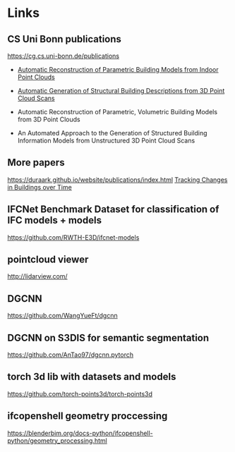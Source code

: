# Links

## CS Uni Bonn publications
https://cg.cs.uni-bonn.de/publications
* [Automatic Reconstruction of Parametric Building Models from Indoor Point Clouds](https://cg.cs.uni-bonn.de/backend/v1/files/publications/ochmann-2016.pdf)
* [Automatic Generation of Structural Building Descriptions from 3D Point Cloud Scans](https://cg.cs.uni-bonn.de/backend/v1/files/publications/GRAPP_2014_54_CR.pdf)

* Automatic Reconstruction of Parametric, Volumetric Building Models from 3D Point Clouds
* An Automated Approach to the Generation of Structured Building Information Models from Unstructured 3D Point Cloud Scans

## More papers
https://duraark.github.io/website/publications/index.html
[Tracking Changes in Buildings over Time](http://papers.cumincad.org/data/works/att/ecaade2016_147.pdf)

## IFCNet Benchmark Dataset for classification of IFC models + models
https://github.com/RWTH-E3D/ifcnet-models

## pointcloud viewer
http://lidarview.com/

## DGCNN
https://github.com/WangYueFt/dgcnn

## DGCNN on S3DIS for semantic segmentation
https://github.com/AnTao97/dgcnn.pytorch

## torch 3d lib with datasets and models
https://github.com/torch-points3d/torch-points3d

## ifcopenshell geometry proccessing
https://blenderbim.org/docs-python/ifcopenshell-python/geometry_processing.html


